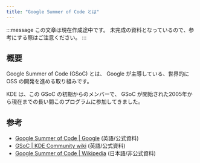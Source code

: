 ```yaml
---
title: "Google Summer of Code とは"
---
```

:::message
この文章は現在作成途中です。
未完成の資料となっているので、参考にする際はご注意ください。
:::

## 概要
Google Summer of Code (GSoC) とは、 Google が主導している、世界的に OSS の開発を進める取り組みです。

KDE は、この GSoC の初期からのメンバーで、 GSoC が開始された2005年から現在までの長い間このプログラムに参加してきました。

## 参考
- [Google Summer of Code | Google](https://summerofcode.withgoogle.com) (英語/公式資料)
- [GSoC | KDE Community wiki](https://community.kde.org/GSoC) (英語/公式資料)
- [Google Summer of Code | Wikipedia](https://ja.wikipedia.org/wiki/Google_Summer_of_Code) (日本語/非公式資料)
